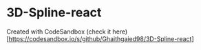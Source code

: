 # 3D-Spline-react
Created with CodeSandbox
(check it here)[https://codesandbox.io/s/github/Ghaithgaied98/3D-Spline-react]
